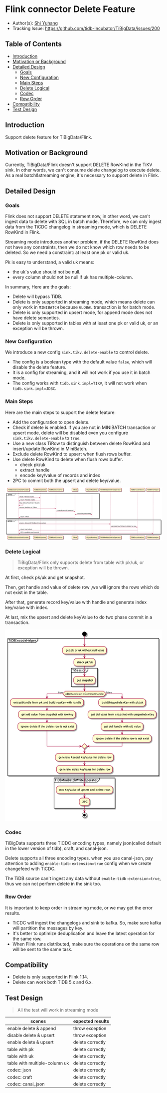 # Flink connector Delete Feature

- Author(s): [Shi Yuhang](http://github.com/shiyuhang0)
- Tracking Issue: https://github.com/tidb-incubator/TiBigData/issues/200

## Table of Contents

* [Introduction](#introduction)
* [Motivation or Background](#motivation-or-background)
* [Detailed Design](#detailed-design)
  * [Goals](#goals)
  * [New Configuration](#new-configuration)
  * [Main Steps](#main-steps)
  * [Delete Logical](#delete-logical)
  * [Codec](#codec)
  * [Row Order](#row-order)
* [Compatibility](#compatibility)
* [Test Design](#test-design)

## Introduction

Support delete feature for TiBigData/Flink.

## Motivation or Background

Currently, TiBigData/Flink doesn't support DELETE RowKind in the TiKV sink. In other words, we can't consume delete changelog to execute delete.
As a real batch&streaming engine, it's necessary to support delete in Flink.

## Detailed Design

### Goals
Flink does not support DELETE statement now, in other word, we can't ingest data to delete with SQL in batch mode. Therefore, we can only ingest data from the TiCDC changelog in streaming mode, which is DELETE RowKind in Flink.

Streaming mode introduces another problem, if the DELETE RowKind does not have any constraints, then we do not know which row needs to be deleted. So we need a constraint: at least one pk or valid uk.

Pk is easy to understand, a valid uk means:
- the uk's value should not be null.
- every column should not be null if uk has multiple-column.

In summary, Here are the goals:
- Delete will bypass TiDB.
- Delete is only supported in streaming mode, which means delete can only work in `MINIBATCH` because `GLOBAL` transaction is for batch mode.
- Delete is only supported in upsert mode, for append mode does not have delete semantics.
- Delete is only supported in tables with at least one pk or valid uk, or an exception will be thrown.

### New Configuration

We introduce a new config `sink.tikv.delete-enable` to control delete.
- The config is a boolean type with the default value `false`, which will disable the delete feature.
- It is a config for streaming, and it will not work if you use it in batch mode.
- The config works with `tidb.sink.impl=TIKV`, it will not work when `tidb.sink.impl=JDBC`.

### Main Steps

Here are the main steps to support the delete feature:
- Add the configuration to open delete.
- Check if delete is enabled. If you are not in MINIBATCH transaction or upsert mode, delete will be disabled even you configure `sink.tikv.delete-enable` to `true`.
- Use a new class TiRow to distinguish between delete RowKind and insert/update RowKind in MiniBatch.
- Exclude delete RowKind to upsert when flush rows buffer.
- Use delete RowKind to delete when flush rows buffer.
  - check pk/uk
  - extract handle
  - encode key/value of records and index
- 2PC to commit both the upsert and delete key/value.

![image alt text](imgs/delete_feature/delete.png)

### Delete Logical

> TiBigData/Flink only supports delete from table with pk/uk, or exception will be thrown.

At first, check pk/uk and get snapshot.

Then, get handle and value of delete row ,we will ignore the rows which do not exist in the table.

After that, generate record key/value with handle and generate index key/value with index.

At last, mix the upsert and delete keyValue to do two phase commit in a transaction.

![image alt text](imgs/delete_feature/delete_logical.png)

### Codec
TiBigData supports three TiCDC encoding types, namely json(called default in the lower version of tidb), craft, and canal-json.

Delete supports all three encoding types. when you use canal-json, pay attention to adding `enable-tidb-extension=true` config when we create changefeed with TiCDC.

The TiDB source can't ingest any data without `enable-tidb-extension=true`, thus we can not perform delete in the sink too.

### Row Order

It is important to keep order in streaming mode, or we may get the error results.
- TiCDC will ingest the changelogs and sink to kafka. So, make sure kafka will partition the messages by key.
- It's better to optimize deduplication and leave the latest operation for the same row.
- When Flink runs distributed, make sure the operations on the same row will be sent to the same task.

## Compatibility

- Delete is only supported in Flink 1.14.
- Delete can work both TiDB 5.x and 6.x. 

## Test Design

> All the test will work in streaming mode

| scenes                        | expected results   |
|-------------------------------|--------------------|
| enable delete & append        | throw exception    |
| disable delete & upsert       | throw exception    |
| enable delete & upsert        | delete correctly   |
| table with pk                 | delete correctly   |
| table with uk                 | delete correctly   |
| table with multiple-column uk | delete correctly   |
| codec: json                   | delete correctly   |
| codec: craft                  | delete correctly   |
| codec: canal_json             | delete correctly   |
